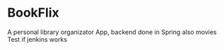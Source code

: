 # BookFlix
A personal library organizator App, backend done in Spring
also movies
Test if jenkins works
